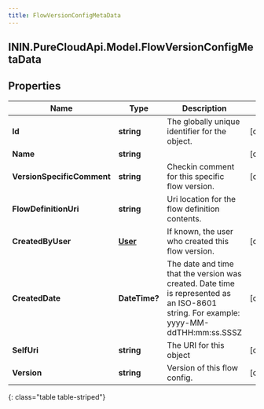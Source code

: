 ```yaml
---
title: FlowVersionConfigMetaData
---
```

## ININ.PureCloudApi.Model.FlowVersionConfigMetaData

## Properties

|Name | Type | Description | Notes|
|------------ | ------------- | ------------- | -------------|
| **Id** | **string** | The globally unique identifier for the object. | [optional] |
| **Name** | **string** |  | [optional] |
| **VersionSpecificComment** | **string** | Checkin comment for this specific flow version. | [optional] |
| **FlowDefinitionUri** | **string** | Uri location for the flow definition contents. | |
| **CreatedByUser** | [**User**](User.html) | If known, the user who created this flow version. | [optional] |
| **CreatedDate** | **DateTime?** | The date and time that the version was created. Date time is represented as an ISO-8601 string. For example: yyyy-MM-ddTHH:mm:ss.SSSZ | [optional] |
| **SelfUri** | **string** | The URI for this object | [optional] |
| **Version** | **string** | Version of this flow config. | [optional] |
{: class="table table-striped"}


